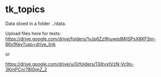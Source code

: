 # tk_topics

Data stoed in a folder ../data.

Upload files here for tests: https://drive.google.com/drive/folders/1vJp6Zz9huwqdMIISPsX8KFSm-86xfKey?usp=drive_link

or

https://drive.google.com/drive/u/0/folders/13iItvxtVzN-Vc9o-3KmPCnr78I0imZ_2


